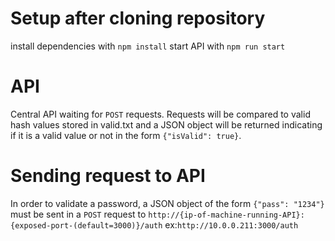 # Setup after cloning repository
install dependencies with
`npm install`
start API with
`npm run start`

# API
Central API waiting for `POST` requests. Requests will be compared to valid hash values stored in valid.txt and a JSON object will be returned indicating if it is a valid value or not in the form `{"isValid": true}`.

# Sending request to API
In order to validate a password, a JSON object of the form `{"pass": "1234"}` must be sent in a `POST` request to `http://{ip-of-machine-running-API}:{exposed-port-(default=3000)}/auth` ex:`http://10.0.0.211:3000/auth`

